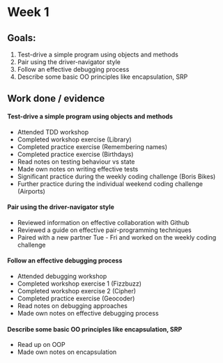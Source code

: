 # Week 1

## Goals:

1. Test-drive a simple program using objects and methods
2. Pair using the driver-navigator style
3. Follow an effective debugging process
4. Describe some basic OO principles like encapsulation, SRP

## Work done / evidence 

#### Test-drive a simple program using objects and methods
- Attended TDD workshop
- Completed workshop exercise (Library)
- Completed practice exercise (Remembering names)
- Completed practice exercise (Birthdays)
- Read notes on testing behaviour vs state
- Made own notes on writing effective tests
- Significant practice during the weekly coding challenge (Boris Bikes)
- Further practice during the individual weekend coding challenge (Airports)

#### Pair using the driver-navigator style
- Reviewed information on effective collaboration with Github
- Reviewed a guide on effective pair-programming techniques
- Paired with a new partner Tue - Fri and worked on the weekly coding challenge 

#### Follow an effective debugging process
- Attended debugging workshop
- Completed workshop exercise 1 (Fizzbuzz)
- Completed workshop exercise 2 (Cipher)
- Completed practice exercise (Geocoder)
- Read notes on debugging approaches 
- Made own notes on effective debugging process 

#### Describe some basic OO principles like encapsulation, SRP
- Read up on OOP 
- Made own notes on encapsulation 